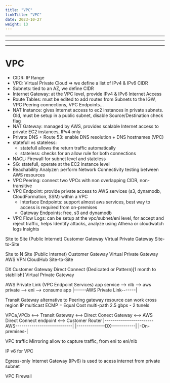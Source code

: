 ```yaml
---
title: "VPC"
linkTitle: "VPC"
date: 2023-10-27
weight: 13
---
```


---------------
---------------
---------------

# VPC

- CIDR: IP Range
- VPC: Virtual Private Cloud => we define a list of IPv4 & IPv6 CIDR
- Subnets: tied to an AZ, we define CIDR
- Internet Gateway: at the VPC level, provide IPv4 & IPv6 Internet Access
- Route Tables: must be edited to add routes from Subnets to the IGW, VPC Peering connections, VPC Endpoints...
- NAT Instance: gives internet access to ec2 instances in private subnets. Old, must be setup in a public subnet, disable Source/Destination check flag
- NAT Gateway: managed by AWS, provides scalable Internet access to private EC2 instances, IPv4 only
- Private DNS + Route 53: enable DNS resolution + DNS hostnames (VPC)
- statefull vs stateless: 
    - statefull allows the return traffic automatically
    - stateless: checks for an allow rule for both connections
- NACL: Firewall for subnet level and stateless    
- SG: statefull, operate at the EC2 instance level
- Reachability Analyzer: perform Network Connectivity testing between AWS resources
- VPC Peering: connect two VPCs with non overlapping CIDR, non-transitive
- VPC Endpoint: provide private access to AWS services (s3, dynamodb, CloudFormation, SSM) within a VPC
    - Interface Endpoints: support almost aws services, best way to access is required from on-premises
    - Gateway Endpoints: free, s3 and dynamodb
- VPC Flow Logs: can be setup at the vpc/subnet/eni level, for accept and reject traffic, helps Identify attacks, analyze using Athena or cloudwatch logs Insights

Site to Site (Public Internet)
Customer Gateway
Virtual Private Gateway
Site-to-Site

Site to N Site (Public Internet)
Customer Gateway
Virtual Private Gateway
AWS VPN CloudHub
Site-to-Site

DX
Customer Gateway
Direct Connect (Dedicated or Pattern)[1 month to stabilish]
Virtual Private Gateway


AWS Private Link (VPC Endpoint Services)
app service --> nlb --> aws private --> eni --> consume app 
                |------AWS Private Link-------|

Transit Gateway
alternative to Peering gateway
resource can work cross region
IP multicast
ECMP = Equal Cost multi-path
2.5 gbps - 2 tunels

VPCa,VPCb <--> Transit Gateway <--> Direct Conect Gateway <--> AWS Direct Connect endpoint <--> Customer Router
|------------------------AWS----------------------------|     |--------------DX------------|    |-On-premises-|

VPC traffic Mirroring
allow to capture traffic, from eni to eni/nlb

IP v6 for VPC

Egress-only Internet Gateway (IPv6) is used to acess internet from private subnet

VPC Firewall
